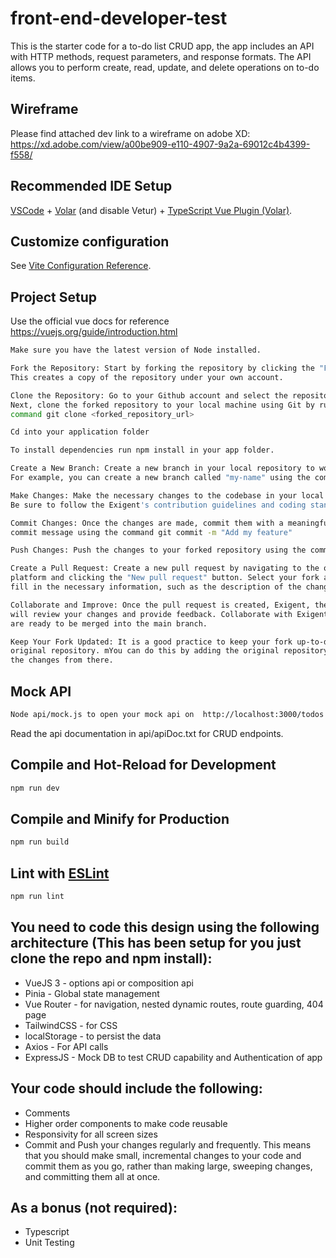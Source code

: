 # front-end-developer-test

This is the starter code for a to-do list CRUD app, the app includes an API with HTTP methods, request parameters, and response formats. The API allows you to perform create, read, update, and delete operations on to-do items.

## Wireframe

Please find attached dev link to a wireframe on adobe XD: https://xd.adobe.com/view/a00be909-e110-4907-9a2a-69012c4b4399-f558/

## Recommended IDE Setup

[VSCode](https://code.visualstudio.com/) + [Volar](https://marketplace.visualstudio.com/items?itemName=Vue.volar) (and disable Vetur) + [TypeScript Vue Plugin (Volar)](https://marketplace.visualstudio.com/items?itemName=Vue.vscode-typescript-vue-plugin).

## Customize configuration

See [Vite Configuration Reference](https://vitejs.dev/config/).

## Project Setup

Use the official vue docs for reference https://vuejs.org/guide/introduction.html

```sh
Make sure you have the latest version of Node installed.
```
```sh
Fork the Repository: Start by forking the repository by clicking the "Fork" button. 
This creates a copy of the repository under your own account.
```
```sh
Clone the Repository: Go to your Github account and select the repository. 
Next, clone the forked repository to your local machine using Git by running the
command git clone <forked_repository_url>
```
```sh
Cd into your application folder
```
```sh
To install dependencies run npm install in your app folder.
```
```sh
Create a New Branch: Create a new branch in your local repository to work on the changes. 
For example, you can create a new branch called "my-name" using the command git checkout -b my-name
```
```sh
Make Changes: Make the necessary changes to the codebase in your local branch. 
Be sure to follow the Exigent's contribution guidelines and coding standards.
```
```sh
Commit Changes: Once the changes are made, commit them with a meaningful 
commit message using the command git commit -m "Add my feature"
```
```sh
Push Changes: Push the changes to your forked repository using the command git push origin my-name.
```
```sh
Create a Pull Request: Create a new pull request by navigating to the original repository on the hosting 
platform and clicking the "New pull request" button. Select your fork and branch from the dropdown menus and 
fill in the necessary information, such as the description of the changes and any related issues or pull requests.
```
```sh
Collaborate and Improve: Once the pull request is created, Exigent, the maintainers of the original repository
will review your changes and provide feedback. Collaborate with Exigent to improve your changes until they
are ready to be merged into the main branch.
```
```sh
Keep Your Fork Updated: It is a good practice to keep your fork up-to-date with the changes made to the 
original repository. mYou can do this by adding the original repository as an upstream remote and pulling
the changes from there.
```
## Mock API
```sh
Node api/mock.js to open your mock api on  http://localhost:3000/todos
```
Read the api documentation in api/apiDoc.txt for CRUD endpoints.

## Compile and Hot-Reload for Development

```sh
npm run dev
```

## Compile and Minify for Production

```sh
npm run build
```

## Lint with [ESLint](https://eslint.org/)

```sh
npm run lint
```

## You need to code this design using the following architecture (This has been setup for you just clone the repo and npm install): 

* VueJS 3 - options api or composition api
* Pinia - Global state management
* Vue Router - for navigation, nested dynamic routes, route guarding, 404 page
* TailwindCSS - for CSS
* localStorage - to persist the data
* Axios - For API calls
* ExpressJS - Mock DB to test CRUD capability and Authentication of app

## Your code should include the following:

* Comments
* Higher order components to make code reusable
* Responsivity for all screen sizes
* Commit and Push your changes regularly and frequently. This means that you should make small, incremental changes to your code and commit them as you go, rather than making large, sweeping changes, and committing them all at once.

## As a bonus (not required):

* Typescript
* Unit Testing




